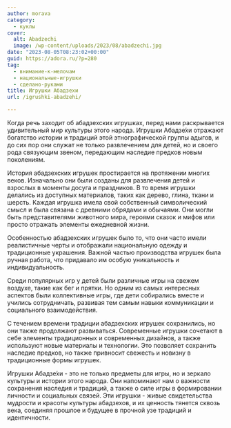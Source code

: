 ```yaml
---
author: morava
category:
  - куклы
cover:
  alt: Abadzechi
  image: /wp-content/uploads/2023/08/abadzechi.jpg
date: "2023-08-05T08:23:02+00:00"
guid: https://adora.ru/?p=280
tag:
  - внимание-к-мелочам
  - национальные-игрушки
  - сделано-руками
title: Игрушки Абадзехи
url: /igrushki-abadzehi/

---
```

Когда речь заходит об абадзехских игрушках, перед нами раскрывается удивительный мир культуры этого народа. Игрушки Абадзе́хи отражают богатство истории и традиций этой этнографической группы адыгов, и до сих пор они служат не только развлечением для детей, но и своего рода связующим звеном, передающим наследие предков новым поколениям.

История абадзехских игрушек простирается на протяжении многих веков. Изначально они были созданы для развлечения детей и взрослых в моменты досуга и праздников. В то время игрушки делались из доступных материалов, таких как дерево, глина, ткани и шерсть. Каждая игрушка имела свой собственный символический смысл и была связана с древними обрядами и обычаями. Они могли быть представителями животного мира, героями сказок и мифов или просто отражать элементы ежедневной жизни.

Особенностью абадзехских игрушек было то, что они часто имели реалистичные черты и отображали национальную одежду и традиционные украшения. Важной частью производства игрушек была ручная работа, что придавало им особую уникальность и индивидуальность.

Среди популярных игр у детей были различные игры на свежем воздухе, такие как бег и прятки. Но одним из самых интересных аспектов были коллективные игры, где дети собирались вместе и учились сотрудничать, развивая тем самым навыки коммуникации и социального взаимодействия.

С течением времени традиции абадзехских игрушек сохранились, но они также продолжают развиваться. Современные игрушки сочетают в себе элементы традиционных и современных дизайнов, а также используют новые материалы и технологии. Это позволяет сохранить наследие предков, но также привносит свежесть и новизну в традиционные формы игрушек.

Игрушки Абадзе́хи \- это не только предметы для игры, но и зеркало культуры и истории этого народа. Они напоминают нам о важности сохранения наследия и традиций, а также о силе игры в формировании личности и социальных связей. Эти игрушки \- живые свидетельства мудрости и красоты культуры абадзехов, и их ценность тянется сквозь века, соединяя прошлое и будущее в прочной узе традиций и идентичности.
